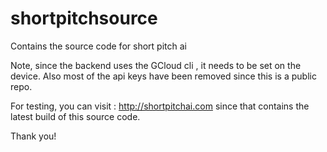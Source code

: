 # shortpitchsource


Contains the source code for short pitch ai

Note, since the backend uses the GCloud cli , it needs to be set on the device.
Also most of the api keys have been removed since this is a public repo.

For testing, you can visit : http://shortpitchai.com  since that contains the latest build of this source code. 



Thank you!

